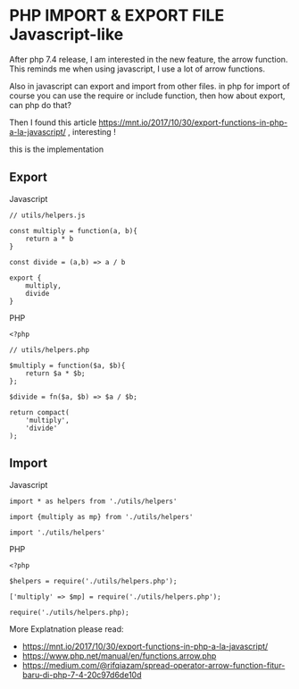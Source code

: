 # PHP IMPORT & EXPORT FILE Javascript-like

After php 7.4 release, I am interested in the new feature, the arrow function. This reminds me when using javascript, I use a lot of arrow functions.

Also in javascript can export and import from other files. in php for import of course you can use the require or include function, then how about export, can php do that?

Then I found this article https://mnt.io/2017/10/30/export-functions-in-php-a-la-javascript/ , interesting !

this is the implementation

## Export

Javascript

```
// utils/helpers.js

const multiply = function(a, b){
    return a * b
}

const divide = (a,b) => a / b

export {
    multiply,
    divide
}
```

PHP
```
<?php

// utils/helpers.php

$multiply = function($a, $b){
    return $a * $b;
};

$divide = fn($a, $b) => $a / $b;

return compact(
    'multiply',
    'divide'
);
```

## Import
Javascript
```
import * as helpers from './utils/helpers'

import {multiply as mp} from './utils/helpers'

import './utils/helpers'
```

PHP
```
<?php

$helpers = require('./utils/helpers.php');

['multiply' => $mp] = require('./utils/helpers.php');

require('./utils/helpers.php);
```

More Explatnation please read:
- https://mnt.io/2017/10/30/export-functions-in-php-a-la-javascript/
- https://www.php.net/manual/en/functions.arrow.php
- https://medium.com/@rifqiazam/spread-operator-arrow-function-fitur-baru-di-php-7-4-20c97d6de10d